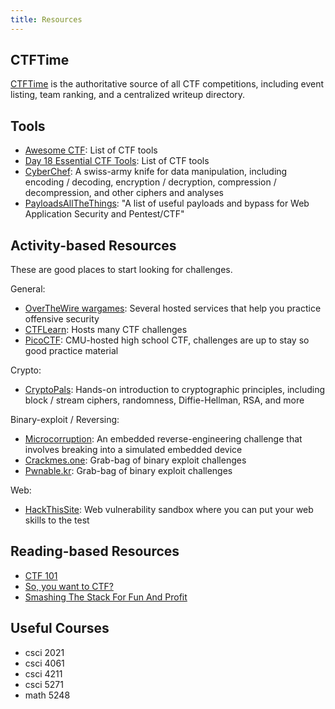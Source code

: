```yaml
---
title: Resources
---
```


## CTFTime

[CTFTime] is the authoritative source of all CTF competitions, including event
listing, team ranking, and a centralized writeup directory.

[CTFTime]: https://ctftime.org

## Tools

- [Awesome CTF](https://github.com/apsdehal/awesome-ctf): List of CTF tools
- [Day 18 Essential CTF Tools](https://int0x33.medium.com/day-18-essential-ctf-tools-1f9af1552214):
  List of CTF tools
- [CyberChef](https://gchq.github.io/CyberChef): A swiss-army knife for data
  manipulation, including encoding / decoding, encryption / decryption,
  compression / decompression, and other ciphers and analyses
- [PayloadsAllTheThings](https://github.com/swisskyrepo/PayloadsAllTheThings): "A list of useful payloads and bypass for Web Application Security and Pentest/CTF"

## Activity-based Resources

These are good places to start looking for challenges.

General:

- [OverTheWire wargames](https://overthewire.org/wargames): Several hosted
  services that help you practice offensive security
- [CTFLearn](https://ctflearn.com): Hosts many CTF challenges
- [PicoCTF](https://picoctf.org): CMU-hosted high school CTF, challenges are up
  to stay so good practice material

Crypto:

- [CryptoPals](https://cryptopals.com): Hands-on introduction to cryptographic
  principles, including block / stream ciphers, randomness, Diffie-Hellman,
  RSA, and more

Binary-exploit / Reversing:

- [Microcorruption](https://microcorruption.com): An embedded
  reverse-engineering challenge that involves breaking into a simulated
  embedded device
- [Crackmes.one](https://crackmes.one): Grab-bag of binary exploit challenges
- [Pwnable.kr](https://pwnable.kr): Grab-bag of binary exploit challenges

Web:

- [HackThisSite](https://www.hackthissite.org): Web vulnerability sandbox where
  you can put your web skills to the test

## Reading-based Resources

- [CTF 101](https://ctf101.org)
- [So, you want to CTF?](https://jaimelightfoot.com/blog/so-you-want-to-ctf-a-beginners-guide/)
- [Smashing The Stack For Fun And Profit](https://insecure.org/stf/smashstack.html)

## Useful Courses

- csci 2021
- csci 4061
- csci 4211
- csci 5271
- math 5248
